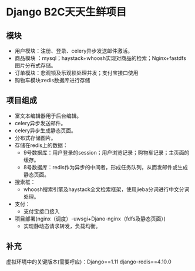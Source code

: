 
# Django B2C天天生鲜项目
 ## 模块
 - 用户模块：注册、登录、celery异步发送邮件激活。
 - 商品模块 ：mysql；haystack+whoosh实现对商品的检索；Nginx+fastdfs图片分布式存储。
 - 订单模块：悲观锁及乐观锁处理并发；支付宝接口使用
 - 购物车模块:redis数据库进行存储
## 项目组成
- 富文本编辑器用于后台编辑。
- celery异步发送邮件。
- celery异步生成静态页面。
- 分布式存储图片。
- 存储在redis上的数据：
    - 9号数据库：用户登录的session；用户浏览记录；购物车记录；主页面的缓存。
    - 8号数据库：redis作为异步的中间者，形成任务队列，从而发邮件或生成静态页面。
- 搜索框：
    - whoosh搜索引擎及haystack全文检索框架，使用jieba分词进行中文分词处理。
- 支付：
    - 支付宝接口接入
- 项目部署(nginx（调度）-uwsgi+Djano-nginx（fdfs及静态页面）) 
    - 实现静动态请求转发，负载均衡。
## 补充
虚拟环境中的关键版本(需要呼应)：Django==1.11  django-redis==4.10.0
